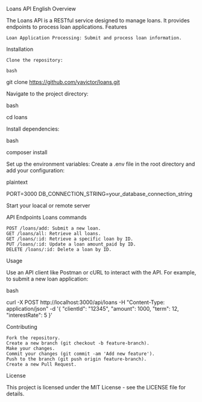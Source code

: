 Loans API
English
Overview

The Loans API is a RESTful service designed to manage loans. It provides endpoints to process loan applications.
Features

    Loan Application Processing: Submit and process loan information.

Installation

    Clone the repository:

    bash

git clone https://github.com/yavictor/loans.git

Navigate to the project directory:

bash

cd loans

Install dependencies:

bash

composer install

Set up the environment variables:
Create a .env file in the root directory and add your configuration:

plaintext

PORT=3000
DB_CONNECTION_STRING=your_database_connection_string

Start your loacal or remote server

API Endpoints
Loans commands

    POST /loans/add: Submit a new loan.
    GET /loans/all: Retrieve all loans.
    GET /loans/:id: Retrieve a specific loan by ID.
    PUT /loans/:id: Update a loan amount_paid by ID.
    DELETE /loans/:id: Delete a loan by ID.

Usage

Use an API client like Postman or cURL to interact with the API. For example, to submit a new loan application:

bash

curl -X POST http://localhost:3000/api/loans -H "Content-Type: application/json" -d '{
"clientId": "12345",
"amount": 1000,
"term": 12,
"interestRate": 5
}'

Contributing

    Fork the repository.
    Create a new branch (git checkout -b feature-branch).
    Make your changes.
    Commit your changes (git commit -am 'Add new feature').
    Push to the branch (git push origin feature-branch).
    Create a new Pull Request.

License

This project is licensed under the MIT License - see the LICENSE file for details.

